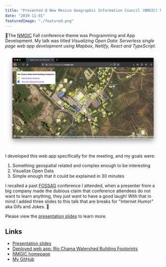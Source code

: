 ```yaml
---
title: "Presented @ New Mexico Geographic Information Council (NMGIC) Meeting"
date: "2019-11-01"
featuredImage: "./featured.png"
---
```


🌵The [NMGIC](https://nmgic.com) Fall conference theme was Programming and App
Development. My talk was titled _Visualizing Open Data: Serverless single page
web app development using Mapbox, Netlify, React and TypeScript_.

<!-- end -->

![App](./featured.png)

I developed this web app specifically for the meeting, and my goals were:

1. Something geospatial related and complex enough to be interesting
2. Visualize Open Data
3. Simple enough that it could be explained in 30 minutes

I recalled a past [FOSS4G](http://foss4g.org/) conference I attended, when a
presenter from a big company made the dubious claim that conference attendees do
not want to learn anything, they just want to have a good laugh! With that in
mind I added three slides to this talk that are breaks for "Internet Humor" aka
Gifs and Jokes. 🥳

Please view the [presentation slides](https://nmgic2019-presentation.ricegeo.dev/)
to learn more.

## Links

- [Presentation slides](https://nmgic2019-presentation.ricegeo.dev/)
- [Deployed web app: Rio Chama Watershed Building Footprints](https://nmgic2019.ricegeo.dev/)
- [NMGIC homepage](https://nmgic.com)
- [My GitHub](https://github.com/guidorice)
